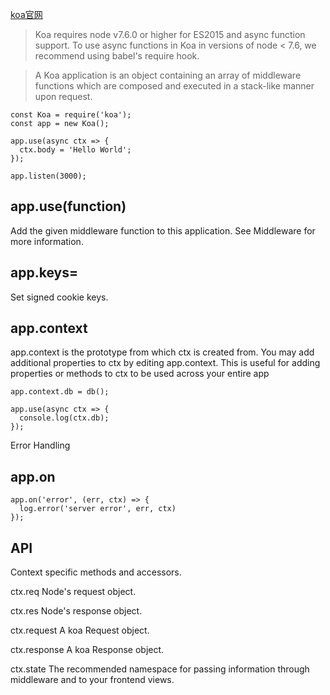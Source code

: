 [koa官网](http://koajs.com/)

> Koa requires node v7.6.0 or higher for ES2015 and async function support.
To use async functions in Koa in versions of node < 7.6, we recommend using babel's require hook.

> A Koa application is an object containing an array of middleware functions which are composed and executed in a stack-like manner upon request. 

```
const Koa = require('koa');
const app = new Koa();

app.use(async ctx => {
  ctx.body = 'Hello World';
});

app.listen(3000);
```

## app.use(function)
Add the given middleware function to this application. See Middleware for more information.

## app.keys=
Set signed cookie keys.

## app.context
app.context is the prototype from which ctx is created from. You may add additional properties to ctx by editing app.context. This is useful for adding properties or methods to ctx to be used across your entire app
```
app.context.db = db();

app.use(async ctx => {
  console.log(ctx.db);
});
```

Error Handling
## app.on
```
app.on('error', (err, ctx) => {
  log.error('server error', err, ctx)
});
```

## API
Context specific methods and accessors.

ctx.req
Node's request object.

ctx.res
Node's response object.

ctx.request
A koa Request object.

ctx.response
A koa Response object.

ctx.state
The recommended namespace for passing information through middleware and to your frontend views.


